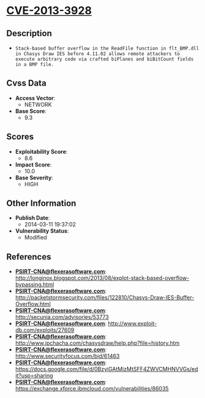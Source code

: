 
# [CVE-2013-3928](https://cve.mitre.org/cgi-bin/cvename.cgi?name=CVE-2013-3928)

## Description

- `Stack-based buffer overflow in the ReadFile function in flt_BMP.dll in Chasys Draw IES before 4.11.02 allows remote attackers to execute arbitrary code via crafted biPlanes and biBitCount fields in a BMP file.`

## Cvss Data

- **Access Vector**:
  - NETWORK
- **Base Score**:
  - 9.3

## Scores

- **Exploitability Score**:
  - 8.6
- **Impact Score**:
  - 10.0
- **Base Severity**:
  - HIGH

## Other Information

- **Publish Date**:
  - 2014-03-11 19:37:02
- **Vulnerability Status**:
  - Modified

## References

- **PSIRT-CNA@flexerasoftware.com**: http://longinox.blogspot.com/2013/08/explot-stack-based-overflow-bypassing.html
- **PSIRT-CNA@flexerasoftware.com**: http://packetstormsecurity.com/files/122810/Chasys-Draw-IES-Buffer-Overflow.html
- **PSIRT-CNA@flexerasoftware.com**: http://secunia.com/advisories/53773
- **PSIRT-CNA@flexerasoftware.com**: http://www.exploit-db.com/exploits/27609
- **PSIRT-CNA@flexerasoftware.com**: http://www.jpchacha.com/chasysdraw/help.php?file=history.htm
- **PSIRT-CNA@flexerasoftware.com**: http://www.securityfocus.com/bid/61463
- **PSIRT-CNA@flexerasoftware.com**: https://docs.google.com/file/d/0BzyiGAtMizMtSFF4ZWVCMHNVVGs/edit?usp=sharing
- **PSIRT-CNA@flexerasoftware.com**: https://exchange.xforce.ibmcloud.com/vulnerabilities/86035
